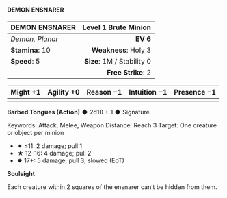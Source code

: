 #### DEMON ENSNARER

| DEMON ENSNARER  |   **Level 1 Brute Minion** |
| :-------------- | -------------------------: |
| *Demon, Planar* |                   **EV 6** |
| **Stamina**: 10 |       **Weakness**: Holy 3 |
| **Speed**: 5    | **Size**: 1M / Stability 0 |
|                 |         **Free Strike**: 2 |

| **Might** +1 | **Agility** +0 | **Reason** −1 | **Intuition** −1 | **Presence** −1 |
| ------------ | -------------- | ------------- | ---------------- | --------------- |
|              |                |               |                  |                 |

**Barbed Tongues (Action)** ◆ 2d10 + 1 ◆ Signature

Keywords: Attack, Melee, Weapon
Distance: Reach 3
Target: One creature or object per minion

- ✦ ≤11: 2 damage; pull 1
- ★ 12–16: 4 damage; pull 2
- ✸ 17+: 5 damage; pull 3; slowed (EoT)

**Soulsight**

Each creature within 2 squares of the ensnarer can’t be hidden from them.
